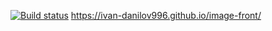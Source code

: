 [![Build status](https://ci.appveyor.com/api/projects/status/665i6u2423xmvk1h?svg=true)](https://ci.appveyor.com/project/Ivan-Danilov996/image-manager-front)
https://ivan-danilov996.github.io/image-front/